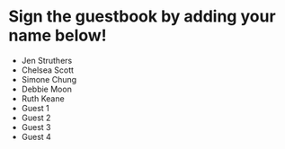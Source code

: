 # Sign the guestbook by adding your name below!

- Jen Struthers
- Chelsea Scott
- Simone Chung
- Debbie Moon
- Ruth Keane
- Guest 1
- Guest 2
- Guest 3
- Guest 4